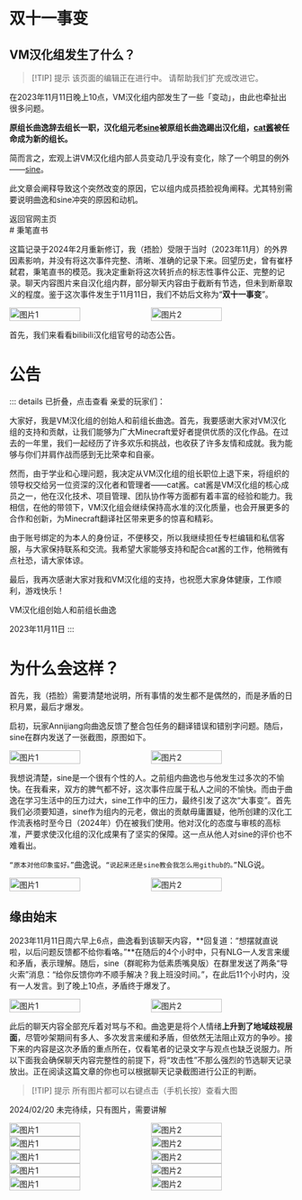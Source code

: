 # 双十一事变
## VM汉化组发生了什么？

> [!TIP] 提示
> 该页面的编辑正在进行中。
请帮助我们扩充或改进它。

在2023年11月11日晚上10点，VM汉化组内部发生了一些「变动」，由此也牵扯出很多问题。

**原组长曲逸辞去组长一职，汉化组元老[sine](https://space.bilibili.com/6506242)被原组长曲逸踢出汉化组，[cat酱](https://space.bilibili.com/628493139)被任命成为新的组长。**

简而言之，宏观上讲VM汉化组内部人员变动几乎没有变化，除了一个明显的例外——[sine](https://space.bilibili.com/6506242)。


此文章会阐释导致这个突然改变的原因，它以组内成员捂脸视角阐释。尤其特别需要说明曲逸和sine冲突的原因和动机。

<div style="display: flex;">
  <ButtonComponent link="/">返回官网主页</ButtonComponent>
</div># 秉笔直书

这篇记录于2024年2月重新修订，我（捂脸）受限于当时（2023年11月）的外界因素影响，并没有将这次事件完整、清晰、准确的记录下来。回望历史，曾有崔杼弑君，秉笔直书的模范。我决定重新将这次转折点的标志性事件公正、完整的记录。聊天内容图片来自汉化组内群，部分聊天内容由于截断有节选，但未到断章取义的程度。鉴于这次事件发生于11月11日，我们不妨后文称为“**双十一事变**”。

<div style="display: flex">
  <img src="https://s11.ax1x.com/2024/02/19/pFY8n0A.jpg" style="width:50%" alt="图片1">
  <img src="https://s11.ax1x.com/2024/02/19/pFY8QtP.jpg" style="width:50%" alt="图片2">
</div>

首先，我们来看看bilibili汉化组官号的动态公告。

# 公告
::: details 已折叠，点击查看
亲爱的玩家们：

大家好，我是VM汉化组的创始人和前组长曲逸。首先，我要感谢大家对VM汉化组的支持和贡献，让我们能够为广大Minecraft爱好者提供优质的汉化作品。在过去的一年里，我们一起经历了许多欢乐和挑战，也收获了许多友情和成就。我为能够与你们并肩作战而感到无比荣幸和自豪。

然而，由于学业和心理问题，我决定从VM汉化组的组长职位上退下来，将组织的领导权交给另一位资深的汉化者和管理者——cat酱。cat酱是VM汉化组的核心成员之一，他在汉化技术、项目管理、团队协作等方面都有着丰富的经验和能力。我相信，在他的带领下，VM汉化组会继续保持高水准的汉化质量，也会开展更多的合作和创新，为Minecraft翻译社区带来更多的惊喜和精彩。

由于账号绑定的为本人的身份证，不便移交，所以我继续担任专栏编辑和私信客服，与大家保持联系和交流。我希望大家能够支持和配合cat酱的工作，他稍微有点社恐，请大家体谅。

最后，我再次感谢大家对我和VM汉化组的支持，也祝愿大家身体健康，工作顺利，游戏快乐！

VM汉化组创始人和前组长曲逸

2023年11月11日
:::

# 为什么会这样？
首先，我（捂脸）需要清楚地说明，所有事情的发生都不是偶然的，而是矛盾的日积月累，最后才爆发。

启初，玩家Annijiang向曲逸反馈了整合包任务的翻译错误和错别字问题。随后，sine在群内发送了一张截图，原图如下。

<div style="display: flex">
  <img src="https://z1.ax1x.com/2023/11/11/piGZS5F.jpg" style="width:50%" alt="图片1">
  <img src="https://z1.ax1x.com/2023/11/11/piGVncn.jpg" style="width:50%" alt="图片2">
</div>

我想说清楚，sine是一个很有个性的人。之前组内曲逸也与他发生过多次的不愉快。在我看来，双方的脾气都不好，这次事件应属于私人之间的不愉快。而由于曲逸在学习生活中的压力过大，sine工作中的压力，最终引发了这次“大事变”。首先我们必须要知道，sine作为组内的元老，做出的贡献毋庸置疑，他所创建的汉化工作流表格时至今日（2024年）仍在被我们使用。他对汉化的态度与审核的高标准，严要求使汉化组的汉化成果有了坚实的保障。这一点从他人对sine的评价也不难看出。


`“原本对他印象蛮好。”`曲逸说。`“说起来还是sine教会我怎么用github的。”`NLG说。

<div style="display: flex">
  <img src="https://s11.ax1x.com/2024/02/19/pFYGANq.jpg" style="width:50%" alt="图片1">
  <img src="https://s11.ax1x.com/2024/02/19/pFYGSgS.jpg" style="width:50%" alt="图片2">
</div>

## 缘由始末

2023年11月11日周六早上6点，曲逸看到该聊天内容，**回复道：“想摆就直说啦，以后问题反馈都不给你看咯。”**在随后的4个小时中，只有NLG一人发言来缓和矛盾，表示理解。随后，sine（群昵称为低素质嘴臭版）在群里发送了两条“导火索”消息：“给你反馈你咋不顺手解决？我上班没时间。”，在此后11个小时内，没有一人发言。到了晚上10点，矛盾终于爆发了。

<div style="display: flex">
  <img src="https://z1.ax1x.com/2023/11/12/piGQaTI.jpg" style="width:50%" alt="图片1">
  <img src="https://z1.ax1x.com/2023/11/12/piGQU0A.jpg" style="width:50%" alt="图片2">
</div>

此后的聊天内容全部充斥着对骂与不和。曲逸更是将个人情绪**上升到了地域歧视层面**，尽管吵架期间有多人、多次发言来缓和矛盾，但依然无法阻止双方的争吵。接下来的内容是这次矛盾的重点所在，仅看笔者的记录文字与观点也缺乏说服力。所以下面我会确保聊天内容完整性的前提下，将“攻击性”不那么强烈的节选聊天记录放出。正在阅读这篇文章的你也可以根据聊天记录截图进行公正的判断。

> [!TIP] 提示
> 所有图片都可以右键点击（手机长按）查看大图

2024/02/20 未完待续，只有图片，需要讲解

<div style="display: flex">
  <img src="https://s11.ax1x.com/2024/02/20/pFtpwCV.jpg" style="width:50%" alt="图片1">
  <img src="https://s11.ax1x.com/2024/02/20/pFtpBgU.jpg" style="width:50%" alt="图片2">
</div>

<div style="display: flex">
  <img src="https://s11.ax1x.com/2024/02/20/pFtpDvF.jpg" style="width:50%" alt="图片1">
  <img src="https://s11.ax1x.com/2024/02/20/pFtp6b9.jpg" style="width:50%" alt="图片2">
</div>

<div style="display: flex">
  <img src="https://s11.ax1x.com/2024/02/20/pFtCd6U.jpg" style="width:50%" alt="图片1">
  <img src="https://s11.ax1x.com/2024/02/20/pFtCD0J.jpg" style="width:50%" alt="图片2">
</div>

<div style="display: flex">
  <img src="https://s11.ax1x.com/2024/02/20/pFtC2p6.jpg" style="width:50%" alt="图片1">
  <img src="https://s11.ax1x.com/2024/02/20/pFtCR1K.jpg" style="width:50%" alt="图片2">
</div>

<div style="display: flex">
  <img src="https://s11.ax1x.com/2024/02/21/pFtufjs.jpg" style="width:50%" alt="图片1">
  <img src="https://s11.ax1x.com/2024/02/21/pFtu4un.jpg" style="width:50%" alt="图片2">
</div>